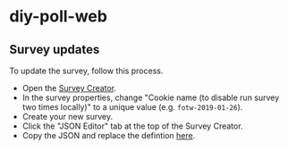 # diy-poll-web

## Survey updates

To update the survey, follow this process.

 * Open the [Survey Creator](https://surveyjs.io/create-survey).
 * In the survey properties, change "Cookie name (to disable run survey two times locally)" to a unique value (e.g. `fotw-2019-01-26`).
 * Create your new survey.
 * Click the "JSON Editor" tab at the top of the Survey Creator.
 * Copy the JSON and replace the defintion [here](https://github.com/diy-ejuice/diy-poll-web/blob/master/src/pages/Survey.js#L21).
